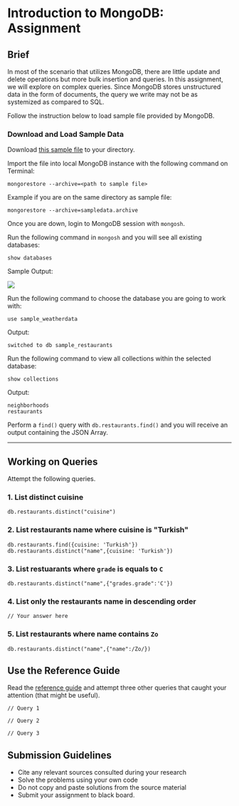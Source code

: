 # Introduction to MongoDB: Assignment

## Brief

In most of the scenario that utilizes MongoDB, there are little update and delete operations but more bulk insertion and queries. In this assignment, we will explore on complex queries. Since MongoDB stores unstructured data in the form of documents, the query we write may not be as systemized as compared to SQL.

Follow the instruction below to load sample file provided by MongoDB. 

### Download and Load Sample Data

Download [this sample file](https://atlas-education.s3.amazonaws.com/sampledata.archive) to your directory.

Import the file into local MongoDB instance with the following command on Terminal:

```
mongorestore --archive=<path to sample file>
```

Example if you are on the same directory as sample file:

```
mongorestore --archive=sampledata.archive
```

Once you are down, login to MongoDB session with `mongosh`.

Run the following command in `mongosh` and you will see all existing databases:

```
show databases
```

Sample Output:

<img src="./assets/images/show-databases-output.png" />

Run the following command to choose the database you are going to work with:

```
use sample_weatherdata
```

Output:

```
switched to db sample_restaurants
```

Run the following command to view all collections within the selected database:

```
show collections
```

Output:
```
neighborhoods
restaurants
```

Perform a `find()` query with `db.restaurants.find()` and you will receive an output containing the JSON Array.

---

## Working on Queries

Attempt the following queries.

### 1. List distinct cuisine

```
db.restaurants.distinct("cuisine")
```

### 2. List restaurants name where cuisine is "Turkish" 

```
db.restaurants.find({cuisine: 'Turkish'})
db.restaurants.distinct("name",{cuisine: 'Turkish'})
```

### 3. List restuarants where `grade` is equals to `C`

```
db.restaurants.distinct("name",{"grades.grade":'C'})
```

### 4. List only the restaurants name in descending order

```
// Your answer here
```

### 5. List restaurants where name contains `Zo`

```
db.restaurants.distinct("name",{"name":/Zo/})
```

## Use the Reference Guide

Read the [reference guide](https://docs.mongodb.com/manual/tutorial/query-documents/) and attempt three other queries that caught your attention (that might be useful).

```
// Query 1
```

```
// Query 2
```

```
// Query 3
```

## Submission Guidelines

- Cite any relevant sources consulted during your research
- Solve the problems using your own code
- Do not copy and paste solutions from the source material
- Submit your assignment to black board.